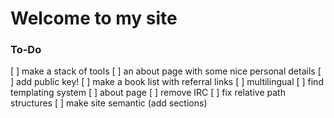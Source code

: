 # Welcome to my site

### To-Do
[ ] make a stack of tools
[ ] an about page with some nice personal details
[ ] add public key!
[ ] make a book list with referral links
[ ] multilingual
[ ] find templating system
[ ] about page
[ ] remove IRC
[ ] fix relative path structures
[ ] make site semantic (add sections)